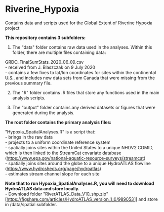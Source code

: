 # Riverine_Hypoxia
Contains data and scripts used for the Global Extent of Riverine Hypoxia project

**This repository contains 3 subfolders:**
1. The "data" folder contains raw data used in the analyses. Within this folder, there are multiple files containing data:

 GRDO_FinalSumStats_2020_06_09.csv  
    - received from J. Blaszczak on 9 July 2020  
    - contains a few fixes to lat/lon coordinates for sites within the continental U.S., and includes new data sets from Canada that were missing from the previous summary file.  
  
2. The "R" folder contains .R files that store any functions used in the main analysis scripts.  

3. The "output" folder contains any derived datasets or figures that were generated during the analysis.  

**The root folder contains the primary analysis files:**  

"Hypoxia_SpatialAnalyses.R" is a script that:  
    - brings in the raw data    
    - projects to a uniform coordinate reference system  
    - spatially joins sites within the United States to a unique NHDV2 COMID, which is then linked to the StreamCat covariate database (https://www.epa.gov/national-aquatic-resource-surveys/streamcat)  
    - spatially joins sites around the globe to a unique HydroATLAS flowline (https://www.hydrosheds.org/page/hydroatlas)  
    - estimates stream channel slope for each site
    
**Note that to run Hypoxia_SpatialAnalyses.R, you will need to download HydroATLAS data and store locally.**  
    - Download folder "RiverATLAS_Data_V10_shp.zip" [https://figshare.com/articles/HydroATLAS_version_1_0/9890531] and store in /data/spatial subfolder.  

